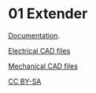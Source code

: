 # 01 Extender

[Documentation](docs/README.md).

[Electrical CAD files](ecad/README.md)

[Mechanical CAD files](mcad/README.md)

[CC BY-SA](cc-by-sa.png)
